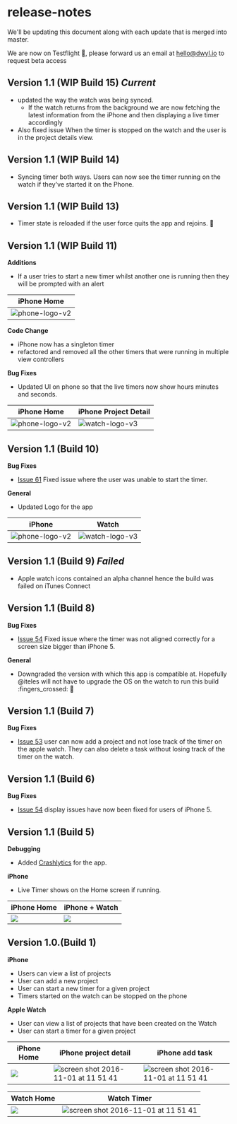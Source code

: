 # release-notes

We'll be updating this document along with each update that is merged into master.

We are now on Testflight :tada:, please forward us an email at hello@dwyl.io to request beta access

## Version 1.1 (WIP Build 15) _Current_

- updated the way the watch was being synced.
    - If the watch returns from the background we are now fetching the latest information from the iPhone and then displaying a live timer accordingly
- Also fixed issue When the timer is stopped on the watch and the user is in the project details view.


## Version 1.1 (WIP Build 14)

- Syncing timer both ways. Users can now see the timer running on the watch if they've started it on the Phone.

## Version 1.1 (WIP Build 13)

- Timer state is reloaded if the user force quits the app and rejoins. :tada:


## Version 1.1 (WIP Build 11)

**Additions**
- If a user tries to start a new timer whilst another one is running then they will be prompted with an alert

| **iPhone Home** |
| --- |
| ![phone-logo-v2](https://cloud.githubusercontent.com/assets/2305591/26006188/67a9ce9a-3733-11e7-8434-e479d9da1085.png) |

**Code Change**
- iPhone now has a singleton timer
- refactored and removed all the other timers that were running in multiple view controllers

**Bug Fixes**
- Updated UI on phone so that the live timers now show hours minutes and seconds.

| **iPhone Home** | **iPhone Project Detail** |
| --- | --- |
| ![phone-logo-v2](https://cloud.githubusercontent.com/assets/2305591/25908757/ef359782-35a2-11e7-84fd-d2941f8f3bfb.png) | ![watch-logo-v3](https://cloud.githubusercontent.com/assets/2305591/25908758/ef36ae7e-35a2-11e7-9181-d3ddde4f7295.png) |

## Version 1.1 (Build 10)

**Bug Fixes**
- [Issue 61](https://github.com/dwyl/time-apple-watch-app/issues/61) Fixed issue where the user was unable to start the timer.

**General**
- Updated Logo for the app

| **iPhone** | **Watch** |
| --- | --- |
| ![phone-logo-v2](https://cloud.githubusercontent.com/assets/2305591/25895607/7e73ebc2-3578-11e7-869d-360dd6cf2dea.png) | ![watch-logo-v3](https://cloud.githubusercontent.com/assets/2305591/25895608/7e8bbd7e-3578-11e7-961b-c871d2bbd1f0.png) |

## Version 1.1 (Build 9) _Failed_

- Apple watch icons contained an alpha channel hence the build was failed on iTunes Connect

## Version 1.1 (Build 8)

**Bug Fixes**
- [Issue 54](https://github.com/dwyl/time-apple-watch-app/issues/54) Fixed issue where the timer was not aligned correctly for a screen size bigger than iPhone 5.

**General**
- Downgraded the version with which this app is compatible at. Hopefully @iteles will not have to upgrade the OS on the watch to run this build :fingers_crossed: :tada:


## Version 1.1 (Build 7)

**Bug Fixes**
- [Issue 53](https://github.com/dwyl/time-apple-watch-app/issues/53) user can now add a project and not lose track of the timer on the apple watch. They can also delete a task without losing track of the timer on the watch.

## Version 1.1 (Build 6)

**Bug Fixes**
- [Issue 54](https://github.com/dwyl/time-apple-watch-app/issues/54) display issues have now been fixed for users of iPhone 5.

## Version 1.1 (Build 5)

**Debugging**
- Added [Crashlytics](https://fabric.io/kits/ios/crashlytics/summary) for the app.

**iPhone**
- Live Timer shows on the Home screen if running.

| **iPhone Home** | **iPhone + Watch** |
| --- | --- |
| ![](https://cloud.githubusercontent.com/assets/2305591/25747783/a7c2ff26-31a0-11e7-9837-28a784bff199.png) | ![](https://cloud.githubusercontent.com/assets/2305591/25747712/5413b4f6-31a0-11e7-960b-ba57f1b65251.png) |


## Version 1.0.(Build 1)

**iPhone**
- Users can view a list of projects
- User can add a new project
- User can start a new timer for a given project
- Timers started on the watch can be stopped on the phone

**Apple Watch**
- User can view a list of projects that have been created on the Watch
- User can start a timer for a given project

| **iPhone Home** | **iPhone project detail** | **iPhone add task** |
| --- | --- | --- |
| ![](https://cloud.githubusercontent.com/assets/2305591/25430592/1ebb4d32-2a75-11e7-80d7-f2b4d8124c85.png) | ![screen shot 2016-11-01 at 11 51 41](https://cloud.githubusercontent.com/assets/2305591/25430591/1eb99438-2a75-11e7-9295-43e5c6e07641.png) | ![screen shot 2016-11-01 at 11 51 41](https://cloud.githubusercontent.com/assets/2305591/25430593/1ebb8d92-2a75-11e7-8c5d-d852a7c23755.png) |

| **Watch Home** | **Watch Timer** |
| --- | --- |
| ![](https://cloud.githubusercontent.com/assets/2305591/25430590/1eb96882-2a75-11e7-8e3b-33a0750c903e.png) | ![screen shot 2016-11-01 at 11 51 41](https://cloud.githubusercontent.com/assets/2305591/25430589/1eb84218-2a75-11e7-8787-85b7704f0ebb.png) |
